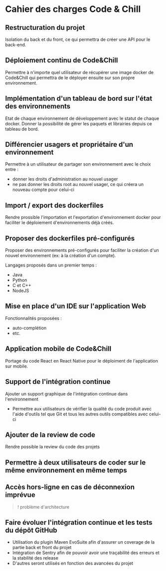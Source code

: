 # Cahier des charges Code & Chill



## Restructuration du projet

Isolation du back et du front, ce qui permettra de créer une API pour le back-end.



## Déploiement continu de Code&Chill

Permettre à n'importe quel utilisateur de récupérer une image docker de Code&Chill qui permettra de le déployer ensuite sur son propre environnement.



## Implémentation d'un tableau de bord sur l'état des environnements

Etat de chaque environnement de développement avec le statut de chaque docker. Donner la possibilité de gérer les paquets et librairies depuis ce tableau de bord.



## Différencier usagers et propriétaire d'un environnement

Permettre à un utilisateur de partager son environnement avec le choix entre :

- donner les droits d'administration au nouvel usager
- ne pas donner les droits root au nouvel usager, ce qui créera un nouveau compte pour celui-ci



## Import / export des dockerfiles

Rendre prossible l'importation et l'exportation d'environnement docker pour faciliter le déploiement d'environnements déjà créés.



## Proposer des dockerfiles pré-configurés

Proposer des environnements pré-configurés pour faciliter la création d'un nouvel environnement (ex: à la création d'un compte).

Langages proposés dans un premier temps : 

* Java
* Python
* C et C++
* NodeJS



## Mise en place d'un IDE sur l'application Web

Fonctionnalités proposées : 

- auto-complétion
- etc.



## Application mobile de Code&Chill

Portage du code React en React Native pour le déploiment de l'application sur mobile.



## Support de l'intégration continue

Ajouter un support graphique de l'intégration continue dans l'environnement

* Permettre aux utilisateurs de vérifier la qualité du code produit avec l'aide d'outils tel que Git et tous les autres outils compatibles avec celui-ci



## Ajouter de la review de code

Rendre possible la review du code des projets



## Permettre à deux utilisateurs de coder sur le même environnement en même temps



## Accès hors-ligne en cas de déconnexion imprévue

> ! problème d'architecture



## Faire évoluer l'intégration continue et les tests du dépôt GitHub

* Utilisation du plugin Maven EvoSuite afin d'assurer un coverage de la partie back et front du projet
* Intégration de Sentry afin de pouvoir avoir une traçabilité des erreurs et la stabilité des release
* D'autres seront utilisés en fonction des avancées du projet